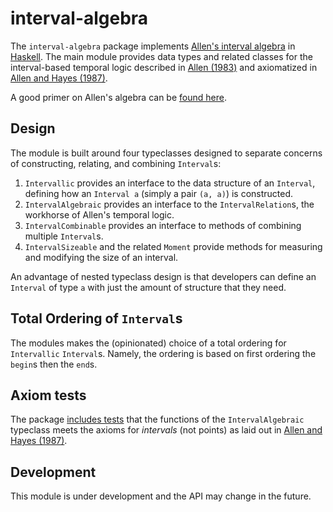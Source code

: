 # interval-algebra

The `interval-algebra` package implements [Allen's interval algebra](https://www.ics.uci.edu/~alspaugh/cls/shr/allen.html) in [Haskell](https://www.haskell.org). The main module provides data types and related classes for the interval-based temporal logic described in [Allen (1983)](https://doi.org/10.1145/182.358434) and axiomatized in [Allen and Hayes (1987)](https://doi.org/10.1111/j.1467-8640.1989.tb00329.x).

A good primer on Allen's algebra can be [found here](https://thomasalspaugh.org/pub/fnd/allen.html).

## Design

The module is built around four typeclasses designed to separate concerns of constructing, relating, and combining `Interval`s:

1. `Intervallic` provides an interface to the data structure of an `Interval`, defining how an `Interval a` (simply a pair `(a, a)`) is constructed.
2. `IntervalAlgebraic` provides an interface to the `IntervalRelation`s, the workhorse of Allen's temporal logic.
3. `IntervalCombinable` provides an interface to methods of combining multiple `Interval`s.
4. `IntervalSizeable` and the related `Moment` provide methods for measuring and modifying the size of an interval.

An advantage of nested typeclass design is that developers can define an `Interval` of type `a` with just the amount of structure that they need.

## Total Ordering of `Interval`s

The modules makes the (opinionated) choice of a total ordering for `Intervallic` `Interval`s. Namely, the ordering is based on first ordering the `begin`s then the `end`s.

## Axiom tests

The package [includes tests](test/IntervalAlgebraSpec.hs) that the functions of the `IntervalAlgebraic` typeclass meets the axioms for _intervals_ (not points) as laid out in [Allen and Hayes (1987)](https://doi.org/10.1111/j.1467-8640.1989.tb00329.x).

## Development

This module is under development and the API may change in the future.
